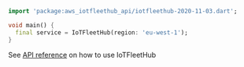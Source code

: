 ```dart
import 'package:aws_iotfleethub_api/iotfleethub-2020-11-03.dart';

void main() {
  final service = IoTFleetHub(region: 'eu-west-1');
}
```

See [API reference](https://pub.dev/documentation/aws_iotfleethub_api/latest/iotfleethub-2020-11-03/IoTFleetHub-class.html) on how to use IoTFleetHub
